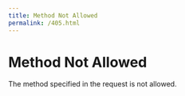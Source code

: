 ```yaml
---
title: Method Not Allowed
permalink: /405.html
---
```


# Method Not Allowed

The method specified in the request is not allowed.

<script>plausible("405",{ props: { path: document.location.pathname } });</script>
